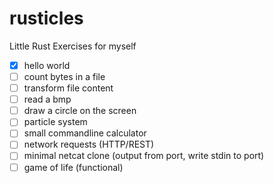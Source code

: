# rusticles
Little Rust Exercises for myself

* [x] hello world
* [ ] count bytes in a file
* [ ] transform file content
* [ ] read a bmp
* [ ] draw a circle on the screen
* [ ] particle system
* [ ] small commandline calculator
* [ ] network requests (HTTP/REST)
* [ ] minimal netcat clone (output from port, write stdin to port)
* [ ] game of life (functional)
